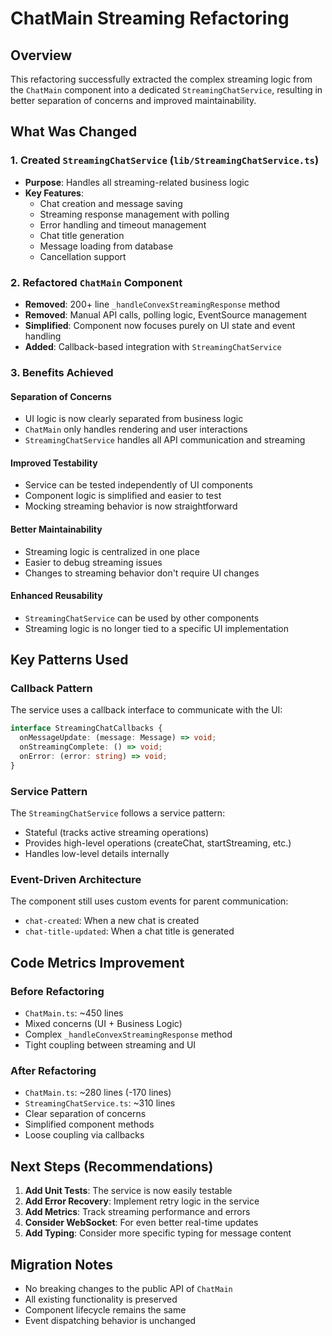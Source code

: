 # ChatMain Streaming Refactoring

## Overview

This refactoring successfully extracted the complex streaming logic from the `ChatMain` component into a dedicated `StreamingChatService`, resulting in better separation of concerns and improved maintainability.

## What Was Changed

### 1. Created `StreamingChatService` (`lib/StreamingChatService.ts`)

- **Purpose**: Handles all streaming-related business logic
- **Key Features**:
  - Chat creation and message saving
  - Streaming response management with polling
  - Error handling and timeout management
  - Chat title generation
  - Message loading from database
  - Cancellation support

### 2. Refactored `ChatMain` Component

- **Removed**: 200+ line `_handleConvexStreamingResponse` method
- **Removed**: Manual API calls, polling logic, EventSource management
- **Simplified**: Component now focuses purely on UI state and event handling
- **Added**: Callback-based integration with `StreamingChatService`

### 3. Benefits Achieved

#### **Separation of Concerns**

- UI logic is now clearly separated from business logic
- `ChatMain` only handles rendering and user interactions
- `StreamingChatService` handles all API communication and streaming

#### **Improved Testability**

- Service can be tested independently of UI components
- Component logic is simplified and easier to test
- Mocking streaming behavior is now straightforward

#### **Better Maintainability**

- Streaming logic is centralized in one place
- Easier to debug streaming issues
- Changes to streaming behavior don't require UI changes

#### **Enhanced Reusability**

- `StreamingChatService` can be used by other components
- Streaming logic is no longer tied to a specific UI implementation

## Key Patterns Used

### **Callback Pattern**

The service uses a callback interface to communicate with the UI:

```typescript
interface StreamingChatCallbacks {
  onMessageUpdate: (message: Message) => void;
  onStreamingComplete: () => void;
  onError: (error: string) => void;
}
```

### **Service Pattern**

The `StreamingChatService` follows a service pattern:

- Stateful (tracks active streaming operations)
- Provides high-level operations (createChat, startStreaming, etc.)
- Handles low-level details internally

### **Event-Driven Architecture**

The component still uses custom events for parent communication:

- `chat-created`: When a new chat is created
- `chat-title-updated`: When a chat title is generated

## Code Metrics Improvement

### Before Refactoring

- `ChatMain.ts`: ~450 lines
- Mixed concerns (UI + Business Logic)
- Complex `_handleConvexStreamingResponse` method
- Tight coupling between streaming and UI

### After Refactoring

- `ChatMain.ts`: ~280 lines (-170 lines)
- `StreamingChatService.ts`: ~310 lines
- Clear separation of concerns
- Simplified component methods
- Loose coupling via callbacks

## Next Steps (Recommendations)

1. **Add Unit Tests**: The service is now easily testable
2. **Add Error Recovery**: Implement retry logic in the service
3. **Add Metrics**: Track streaming performance and errors
4. **Consider WebSocket**: For even better real-time updates
5. **Add Typing**: Consider more specific typing for message content

## Migration Notes

- No breaking changes to the public API of `ChatMain`
- All existing functionality is preserved
- Component lifecycle remains the same
- Event dispatching behavior is unchanged
